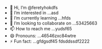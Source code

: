 - 👋 Hi, I’m @feretyhokdfs
- 👀 I’m interested in ...asd
- 🌱 I’m currently learning ...hfds
- 💞️ I’m looking to collaborate on ...53425663
- 📫 How to reach me ...yudsf65
- 😄 Pronouns: ...46546zxc84wtre
- ⚡ Fun fact: ...gfdgsdf45
  fdsddssdf2222
<!---sffsd,u,xcv25
feretyhok/feretyhok is a ✨ special ✨ repositorвіаy because its `READM4E.md` (th65365is file) appearwws on your GitHub profile.
You can click the Preview link to take a look at your changes.sdfsf
--->
